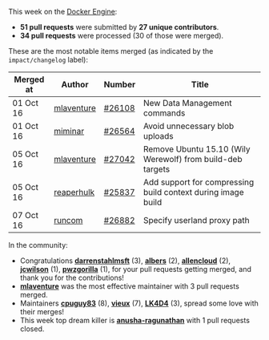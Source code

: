 This week on the [Docker Engine](https://github.com/docker/docker):

  - **51 pull requests** were submitted by **27 unique contributors**.
  - **34 pull requests** were processed (30 of those were merged).

These are the most notable items merged (as indicated by the `impact/changelog` label):

  Merged at | Author                                  | Number                                                 | Title
  ----------|-----------------------------------------|--------------------------------------------------------|--------------------------------------------------------------
  01 Oct 16 | [mlaventure](https://github.com/mlaventure) | [#26108](https://github.com/docker/docker/issues/26108) | New Data Management commands
  01 Oct 16 | [miminar](https://github.com/miminar) | [#26564](https://github.com/docker/docker/issues/26564) | Avoid unnecessary blob uploads
  05 Oct 16 | [mlaventure](https://github.com/mlaventure) | [#27042](https://github.com/docker/docker/issues/27042) | Remove Ubuntu 15.10 (Wily Werewolf) from build-deb targets
  05 Oct 16 | [reaperhulk](https://github.com/reaperhulk) | [#25837](https://github.com/docker/docker/issues/25837) | Add support for compressing build context during image build
  07 Oct 16 | [runcom](https://github.com/runcom) | [#26882](https://github.com/docker/docker/issues/26882) | Specify userland proxy path

In the community:

  - Congratulations **[darrenstahlmsft](https://github.com/darrenstahlmsft)** (3), **[albers](https://github.com/albers)** (2), **[allencloud](https://github.com/allencloud)** (2), **[jcwilson](https://github.com/jcwilson)** (1), **[pwzgorilla](https://github.com/pwzgorilla)** (1), for your pull requests getting merged, and thank you for the contributions!
  - **[mlaventure](https://github.com/mlaventure)** was the most effective maintainer with 3 pull requests merged.
  - Maintainers **[cpuguy83](https://github.com/cpuguy83)** (8), **[vieux](https://github.com/vieux)** (7), **[LK4D4](https://github.com/LK4D4)** (3), spread some love with their merges!
  - This week top dream killer is **[anusha-ragunathan](https://github.com/anusha-ragunathan)** with 1 pull requests closed.
